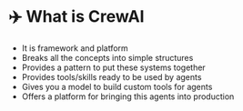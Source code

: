 # ✈️ What is CrewAI

* It is framework and platform
* Breaks all the concepts into simple structures
* Provides a pattern to put these systems together
* Provides tools/skills ready to be used by agents
* Gives you a model to build custom tools for agents
* Offers a platform for bringing this agents into production
